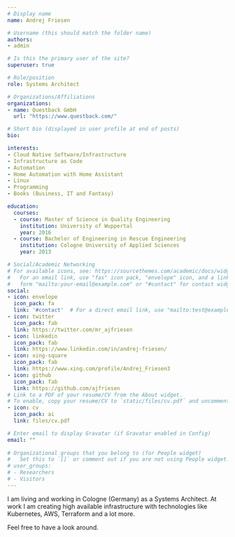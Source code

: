 ```yaml
---
# Display name
name: Andrej Friesen

# Username (this should match the folder name)
authors:
- admin

# Is this the primary user of the site?
superuser: true

# Role/position
role: Systems Architect

# Organizations/Affiliations
organizations:
- name: Questback GmbH
  url: "https://www.questback.com/"

# Short bio (displayed in user profile at end of posts)
bio: 

interests:
- Cloud Native Software/Infrastructure
- Infrastructure as Code
- Automation
- Home Automation with Home Assistant
- Linux
- Programming
- Books (Business, IT and Fantasy)

education:
  courses:
  - course: Master of Science in Quality Engineering
    institution: University of Wuppertal
    year: 2016
  - course: Bachelor of Engineering in Rescue Engineering
    institution: Cologne University of Applied Sciences
    year: 2013

# Social/Academic Networking
# For available icons, see: https://sourcethemes.com/academic/docs/widgets/#icons
#   For an email link, use "fas" icon pack, "envelope" icon, and a link in the
#   form "mailto:your-email@example.com" or "#contact" for contact widget.
social:
- icon: envelope
  icon_pack: fa
  link: '#contact'  # For a direct email link, use "mailto:test@example.org".
- icon: twitter
  icon_pack: fab
  link: https://twitter.com/mr_ajfriesen
- icon: linkedin
  icon_pack: fab
  link: https://www.linkedin.com/in/andrej-friesen/
- icon: xing-square
  icon_pack: fab
  link: https://www.xing.com/profile/Andrej_Friesen3
- icon: github
  icon_pack: fab
  link: https://github.com/ajfriesen
# Link to a PDF of your resume/CV from the About widget.
# To enable, copy your resume/CV to `static/files/cv.pdf` and uncomment the lines below.  
- icon: cv
  icon_pack: ai
  link: files/cv.pdf

# Enter email to display Gravatar (if Gravatar enabled in Config)
email: ""
  
# Organizational groups that you belong to (for People widget)
#   Set this to `[]` or comment out if you are not using People widget.  
# user_groups:
# - Researchers
# - Visitors
---
```


I am living and working in Cologne (Germany) as a Systems Architect.
At work I am creating high available infrastructure with technologies like Kubernetes, AWS, Terraform and a lot more.

Feel free to have a look around.
